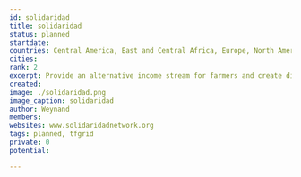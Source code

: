 ```yaml
---
id: solidaridad
title: solidaridad
status: planned
startdate: 
countries: Central America, East and Central Africa, Europe, North America, Asia, South America, Southern Africa, West Africa
cities: 
rank: 2
excerpt: Provide an alternative income stream for farmers and create digital services to allow the farmer to partake in the 21st century agriculture.
created: 
image: ./solidaridad.png
image_caption: solidaridad
author: Weynand
members: 
websites: www.solidaridadnetwork.org
tags: planned, tfgrid
private: 0
potential: 

---
```

